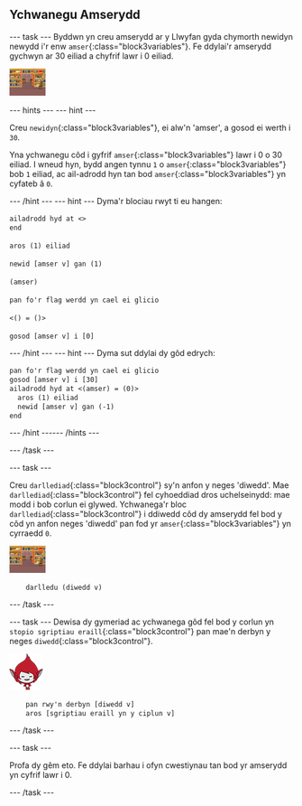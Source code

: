 ## Ychwanegu Amserydd

--- task --- Byddwn yn creu amserydd ar y Llwyfan gyda chymorth newidyn newydd i'r enw `amser`{:class="block3variables"}. Fe ddylai'r amserydd gychwyn ar 30 eiliad a chyfrif lawr i 0 eiliad.

![Corlun llwyfan](images/stage-sprite.png)

--- hints ---
 --- hint ---

Creu `newidyn`{:class="block3variables"}, ei alw'n 'amser', a gosod ei werth i `30`.

Yna ychwanegu côd i gyfrif `amser`{:class="block3variables"} lawr i 0 o 30 eiliad. I wneud hyn, bydd angen tynnu `1` o `amser`{:class="block3variables"} bob `1` eiliad, ac ail-adrodd hyn tan bod `amser`{:class="block3variables"} yn cyfateb â `0`.

--- /hint --- --- hint --- Dyma'r blociau rwyt ti eu hangen:

```blocks3
ailadrodd hyd at <>
end

aros (1) eiliad

newid [amser v] gan (1)

(amser)

pan fo'r flag werdd yn cael ei glicio

<() = ()>

gosod [amser v] i [0]
```

--- /hint --- --- hint --- Dyma sut ddylai dy gôd edrych:

```blocks3
pan fo'r flag werdd yn cael ei glicio
gosod [amser v] i [30]
ailadrodd hyd at <(amser) = (0)> 
  aros (1) eiliad
  newid [amser v] gan (-1)
end
```

--- /hint ------ /hints ---

--- /task ---

--- task ---

Creu `darllediad`{:class="block3control"} sy'n anfon y neges 'diwedd'. Mae `darllediad`{:class="block3control"} fel cyhoeddiad dros uchelseinydd: mae modd i bob corlun ei glywed. Ychwanega'r bloc `darllediad`{:class="block3control"} i ddiwedd côd dy amserydd fel bod y côd yn anfon neges 'diwedd' pan fod yr `amser`{:class="block3variables"} yn cyrraedd `0`.

![Corlun llwyfan](images/stage-sprite.png)

```blocks3
    darlledu (diwedd v)
```

--- /task ---

--- task --- Dewisa dy gymeriad ac ychwanega gôd fel bod y corlun yn `stopio sgriptiau eraill`{:class="block3control"} pan mae'n derbyn y neges `diwedd`{:class="block3control"}.

![Corlun giga](images/giga-sprite.png)

```blocks3
    pan rwy'n derbyn [diwedd v]
    aros [sgriptiau eraill yn y ciplun v]
```

--- /task ---

--- task ---

Profa dy gêm eto. Fe ddylai barhau i ofyn cwestiynau tan bod yr amserydd yn cyfrif lawr i 0.

--- /task ---
